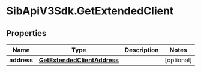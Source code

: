 # SibApiV3Sdk.GetExtendedClient

## Properties
Name | Type | Description | Notes
------------ | ------------- | ------------- | -------------
**address** | [**GetExtendedClientAddress**](GetExtendedClientAddress.md) |  | [optional] 


